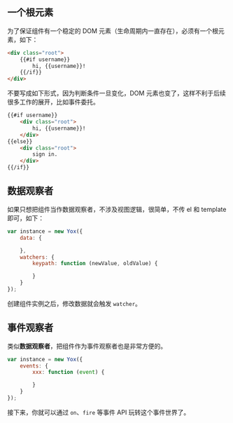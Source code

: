 ## 一个根元素

为了保证组件有一个稳定的 DOM 元素（生命周期内一直存在），必须有一个根元素，如下：

```html
<div class="root">
    {{#if username}}
        hi, {{username}}!
    {{/if}}
</div>
```

不要写成如下形式，因为判断条件一旦变化，DOM 元素也变了，这样不利于后续很多工作的展开，比如事件委托。

```html
{{#if username}}
    <div class="root">
        hi, {{username}}!
    </div>
{{else}}
    <div class="root">
        sign in.
    </div>
{{/if}}
```

## 数据观察者

如果只想把组件当作数据观察者，不涉及视图逻辑，很简单，不传 el 和 template 即可，如下：

```js
var instance = new Yox({
    data: {

    },
    watchers: {
        keypath: function (newValue, oldValue) {

        }
    }
});
```

创建组件实例之后，修改数据就会触发 `watcher`。

## 事件观察者

类似**数据观察者**，把组件作为事件观察者也是非常方便的。

```js
var instance = new Yox({
    events: {
        xxx: function (event) {

        }
    }
});
```

接下来，你就可以通过 `on`、`fire` 等事件 API 玩转这个事件世界了。 




